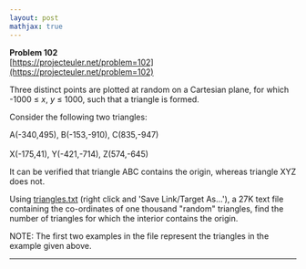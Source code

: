 ```yaml
---
layout: post
mathjax: true
---
```

**Problem 102**  
[https://projecteuler.net/problem=102](https://projecteuler.net/problem=102)

<p>Three distinct points are plotted at random on a Cartesian plane, for which -1000 ≤ <i>x</i>, <i>y</i> ≤ 1000, such that a triangle is formed.</p>
<p>Consider the following two triangles:</p>
<p class="center">A(-340,495), B(-153,-910), C(835,-947)<br /><br />
X(-175,41), Y(-421,-714), Z(574,-645)</p>
<p>It can be verified that triangle ABC contains the origin, whereas triangle XYZ does not.</p>
<p>Using <a href="project/resources/p102_triangles.txt">triangles.txt</a> (right click and 'Save Link/Target As...'), a 27K text file containing the co-ordinates of one thousand "random" triangles, find the number of triangles for which the interior contains the origin.</p>
<p class="smaller">NOTE: The first two examples in the file represent the triangles in the example given above.</p>

---
